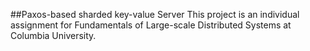 ##Paxos-based sharded key-value Server
This project is an individual assignment for Fundamentals of Large-scale Distributed Systems at Columbia University.

